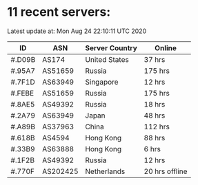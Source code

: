 # 11 recent servers:

Latest update at: Mon Aug 24 22:10:11 UTC 2020

| ID | ASN | Server Country | Online |
| -- | --- | -------------- | ------ |
| #.D09B | AS174 | United States | 37 hrs |
| #.95A7 | AS51659 | Russia | 175 hrs |
| #.7F1D | AS63949 | Singapore | 12 hrs |
| #.FEBE | AS51659 | Russia | 175 hrs |
| #.8AE5 | AS49392 | Russia | 18 hrs |
| #.2A79 | AS63949 | Japan | 48 hrs |
| #.A89B | AS37963 | China | 112 hrs |
| #.618B | AS4594 | Hong Kong | 88 hrs |
| #.33B9 | AS63888 | Hong Kong | 6 hrs |
| #.1F2B | AS49392 | Russia | 12 hrs |
| #.770F | AS202425 | Netherlands | 20 hrs offline |

